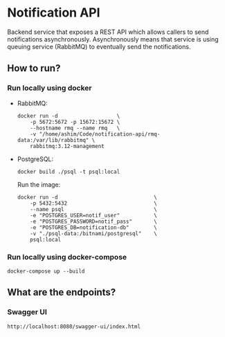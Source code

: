 # Notification API

Backend service that exposes a REST API which allows callers to send notifications asynchronously. Asynchronously means
that service is using queuing service (RabbitMQ) to eventually send the notifications.

## How to run?

### Run locally using docker

- RabbitMQ:

    ```
    docker run -d                   \
        -p 5672:5672 -p 15672:15672 \
        --hostname rmq --name rmq   \
        -v "/home/ashim/Code/notification-api/rmq-data:/var/lib/rabbitmq" \
        rabbitmq:3.12-management
    ```

- PostgreSQL:

    ```
    docker build ./psql -t psql:local
    ```

  Run the image:

    ```
    docker run -d                               \
        -p 5432:5432                            \
        --name psql                             \
        -e "POSTGRES_USER=notif_user"           \
        -e "POSTGRES_PASSWORD=notif_pass"       \
        -e "POSTGRES_DB=notification-db"        \
        -v "./psql-data:/bitnami/postgresql"    \
        psql:local
    ```

### Run locally using docker-compose

```
docker-compose up --build
```

## What are the endpoints?

### Swagger UI

```
http://localhost:8080/swagger-ui/index.html
```